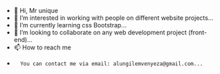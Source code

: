 - 👋 Hi, Mr unique
- 👀 I’m interested in working with people on different website projects...
- 🌱 I’m currently learning css Bootstrap...
- 💞️ I’m looking to collaborate on any web development project (front-end)...
- 📫 How to reach me
-       You can contact me via email: alungilemvenyeza@gmail.com...

<!---
iamunique014/iamunique014 is a ✨ special ✨ repository because its `README.md` (this file) appears on your GitHub profile.
You can click the Preview link to take a look at your changes.
--->
